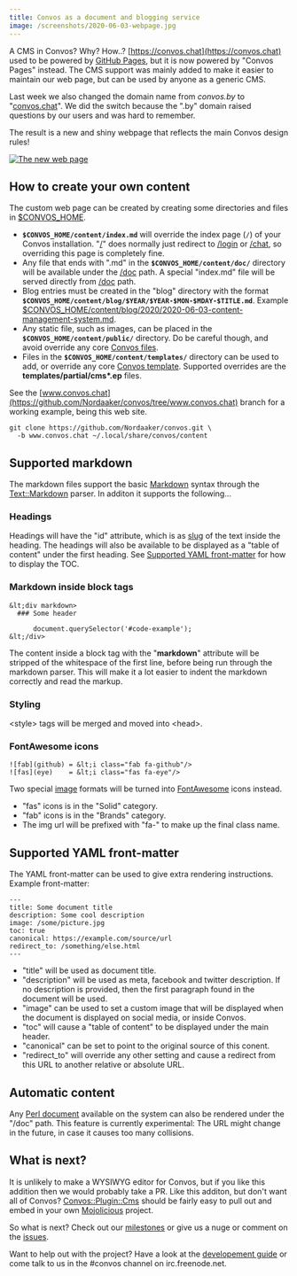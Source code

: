 ```yaml
---
title: Convos as a document and blogging service
image: /screenshots/2020-06-03-webpage.jpg
---
```


A CMS in Convos? Why? How..? [https://convos.chat](https://convos.chat) used to
be powered by [GitHub Pages](https://pages.github.com/), but it is now
powered by "Convos Pages" instead. The CMS support was mainly added to make
it easier to maintain our web page, but can be used by anyone as a generic CMS.

Last week we also changed the domain name from _convos.by_ to
"[convos.chat](https://convos.chat)". We did the switch because the ".by"
domain raised questions by our users and was hard to remember.

The result is a new and shiny webpage that reflects the main Convos design
rules!

[![The new web page](/screenshots/2020-06-03-webpage.jpg)](/screenshots/2020-06-03-webpage.jpg)

## How to create your own content

The custom web page can be created by creating some directories and files in
[$CONVOS_HOME](/doc/config#convos_home).

* __`$CONVOS_HOME/content/index.md`__ will override the index page (`/`) of
  your Convos installation. "[/](/)" does normally just redirect to
  [/login](/login) or [/chat](/chat), so overriding this page is completely
  fine.
* Any file that ends with ".md" in the __`$CONVOS_HOME/content/doc/`__
  directory will be available under the [/doc](/doc) path. A special "index.md"
  file will be served directly from [/doc](/doc) path.
* Blog entries must be created in the "blog" directory with the format
  __`$CONVOS_HOME/content/blog/$YEAR/$YEAR-$MON-$MDAY-$TITLE.md`__. Example
  [$CONVOS_HOME/content/blog/2020/2020-06-03-content-management-system.md](https://github.com/Nordaaker/convos/blob/www.convos.chat/blog/2020/2020-05-14-content-management-system.md).
* Any static file, such as images, can be placed in the
  __`$CONVOS_HOME/content/public/`__ directory. Do be careful though, and avoid
  override any core [Convos files](https://github.com/Nordaaker/convos/tree/master/public).
* Files in the __`$CONVOS_HOME/content/templates/`__ directory can be used to
  add, or override any core [Convos template](//github.com/Nordaaker/convos/tree/master/templates).
  Supported overrides are the __templates/partial/cms*.ep__ files.

See the [www.convos.chat](https://github.com/Nordaaker/convos/tree/www.convos.chat)
branch for a working example, being this web site.

    git clone https://github.com/Nordaaker/convos.git \
      -b www.convos.chat ~/.local/share/convos/content

## Supported markdown

The markdown files support the basic
[Markdown](http://daringfireball.net/projects/markdown/) syntax through the
[Text::Markdown](https://metacpan.org/pod/Text::Markdown) parser. In additon
it supports the following...

### Headings

Headings will have the "id" attribute, which is as
[slug](/doc/Mojo/Util#slugify) of the text inside the heading. The headings
will also be available to be displayed as a "table of content" under the first
heading. See [Supported YAML front-matter](#supported-yaml-front-matter) for
how to display the TOC.

### Markdown inside block tags

    &lt;div markdown>
      ### Some header

          document.querySelector('#code-example');
    &lt;/div>

The content inside a block tag with the "__markdown__" attribute will be
stripped of the whitespace of the first line, before being run through the
markdown parser. This will make it a lot easier to indent the markdown
correctly and read the markup.

### Styling

&lt;style> tags will be merged and moved into &lt;head>.

### FontAwesome icons

    ![fab](github) = &lt;i class="fab fa-github"/>
    ![fas](eye)    = &lt;i class="fas fa-eye"/>

Two special [image](https://daringfireball.net/projects/markdown/basics)
formats will be turned into [FontAwesome](https://fontawesome.com/icons) icons
instead.

* "fas" icons is in the "Solid" category.
* "fab" icons is in the "Brands" category.
* The img url will be prefixed with "fa-" to make up the final class name.

## Supported YAML front-matter

The YAML front-matter can be used to give extra rendering instructions.
Example front-matter:

    ---
    title: Some document title
    description: Some cool description
    image: /some/picture.jpg
    toc: true
    canonical: https://example.com/source/url
    redirect_to: /something/else.html
    ---

* "title" will be used as document title.
* "description" will be used as meta, facebook and twitter description. If no
  description is provided, then the first paragraph found in the document will
  be used.
* "image" can be used to set a custom image that will be displayed when the
  document is displayed on social media, or inside Convos.
* "toc" will cause a "table of content" to be displayed under the main header.
* "canonical" can be set to point to the original source of this conent.
* "redirect_to" will override any other setting and cause a redirect from
  this URL to another relative or absolute URL.

## Automatic content

Any [Perl document](/doc/Convos) available on the system can also be rendered
under the "/doc" path. This feature is currently experimental: The URL might
change in the future, in case it causes too many collisions.

## What is next?

It is unlikely to make a WYSIWYG editor for Convos, but if you like this
addition then we would probably take a PR. Like this additon, but don't
want all of Convos? [Convos::Plugin::Cms](https://github.com/Nordaaker/convos/blob/master/lib/Convos/Plugin/Cms.pm)
should be fairly easy to pull out and embed in your own
[Mojolicious](https://mojolicious.org/) project.

So what is next? Check out our
[milestones](https://github.com/nordaaker/convos/milestones) or give us a nuge
or comment on the [issues](https://github.com/nordaaker/convos/issues).

Want to help out with the project? Have a look at the
[developement guide](/doc/develop) or come talk to us in the #convos channel
on irc.freenode.net.
